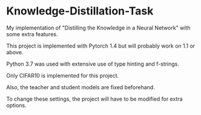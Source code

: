 # Knowledge-Distillation-Task
My implementation of "Distilling the Knowledge in a Neural Network" with some extra features.

This project is implemented with Pytorch 1.4 but will probably work on 1.1 or above.

Python 3.7 was used with extensive use of type hinting and f-strings.

Only CIFAR10 is implemented for this project.

Also, the teacher and student models are fixed beforehand.

To change these settings, the project will have to be modified for extra options.


